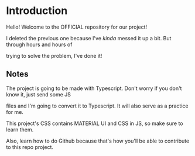 # Introduction

Hello! Welcome to the OFFICIAL repository for our project!

I deleted the previous one because I've *kinda* messed it up a bit. But through hours and hours of

trying to solve the problem, I've done it!

## Notes

The project is going to be made with Typescript. Don't worry if you don't know it, just send some JS

files and I'm going to convert it to Typescript. It will also serve as a practice for me.

This project's CSS contains MATERIAL UI and CSS in JS, so make sure to learn them.


Also, learn how to do Github because that's how you'll be able to contribute to this repo project.

